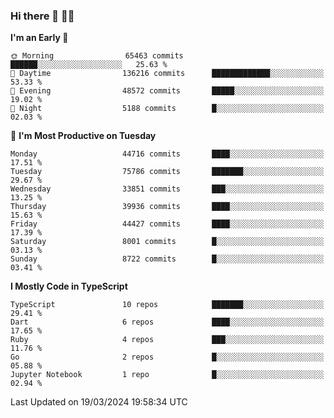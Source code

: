 ### Hi there 👋 🧑‍💻



<!--START_SECTION:waka-->
**I'm an Early 🐤** 

```text
🌞 Morning                65463 commits       ██████░░░░░░░░░░░░░░░░░░░   25.63 % 
🌆 Daytime                136216 commits      █████████████░░░░░░░░░░░░   53.33 % 
🌃 Evening                48572 commits       █████░░░░░░░░░░░░░░░░░░░░   19.02 % 
🌙 Night                  5188 commits        █░░░░░░░░░░░░░░░░░░░░░░░░   02.03 % 
```
📅 **I'm Most Productive on Tuesday** 

```text
Monday                   44716 commits       ████░░░░░░░░░░░░░░░░░░░░░   17.51 % 
Tuesday                  75786 commits       ███████░░░░░░░░░░░░░░░░░░   29.67 % 
Wednesday                33851 commits       ███░░░░░░░░░░░░░░░░░░░░░░   13.25 % 
Thursday                 39936 commits       ████░░░░░░░░░░░░░░░░░░░░░   15.63 % 
Friday                   44427 commits       ████░░░░░░░░░░░░░░░░░░░░░   17.39 % 
Saturday                 8001 commits        █░░░░░░░░░░░░░░░░░░░░░░░░   03.13 % 
Sunday                   8722 commits        █░░░░░░░░░░░░░░░░░░░░░░░░   03.41 % 
```


**I Mostly Code in TypeScript** 

```text
TypeScript               10 repos            ███████░░░░░░░░░░░░░░░░░░   29.41 % 
Dart                     6 repos             ████░░░░░░░░░░░░░░░░░░░░░   17.65 % 
Ruby                     4 repos             ███░░░░░░░░░░░░░░░░░░░░░░   11.76 % 
Go                       2 repos             █░░░░░░░░░░░░░░░░░░░░░░░░   05.88 % 
Jupyter Notebook         1 repo              █░░░░░░░░░░░░░░░░░░░░░░░░   02.94 % 
```




 Last Updated on 19/03/2024 19:58:34 UTC
<!--END_SECTION:waka-->



